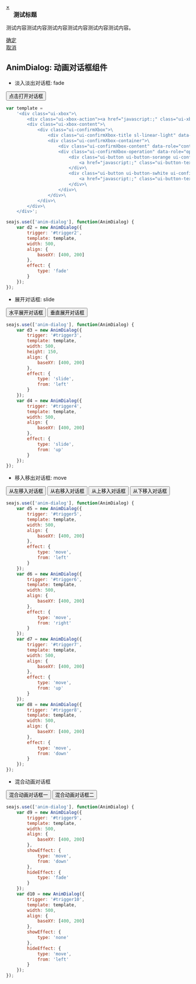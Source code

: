 <link href="http://dev.assets.alipay.net/al/alice.components.ui-confirmXbox-1.0-full.css" rel="stylesheet">
<link href="http://dev.assets.alipay.net/al/alice.components.ui-xbox-1.3-src.css" rel="stylesheet">
<style>
.ui-confirmXbox h2 {
    margin:0;
    padding:0;
    margin-left:20px;
    border:none;
    font-size:16px;
}
</style>

<div class="ui-xbox fn-hide" id="confirmBox">
    <div class="ui-xbox-action"><a href="javascript:;" class="ui-xbox-close" data-role="close" title="关闭">×</a></div>
    <div class="ui-xbox-content">
        <!-- ui-confirmXbox -->
        <div class="ui-confirmXbox fn-clear">
            <div class="ui-confirmXbox-title sl-linear-light" data-role="title">
                <h2>测试标题</h2>
            </div>
            <div class="ui-confirmXbox-container">
                <div class="ui-confirmXbox-content" data-role="content">
                    <p>测试内容测试内容测试内容测试内容测试内容测试内容。</p>
                </div>
                <div class="ui-confirmXbox-operation">
                    <div class="ui-button ui-button-sorange" data-role="confirm">
                        <a href="javascript:;" class="ui-button-text">确定</a>
                    </div>
                    <div class="ui-button ui-button-swhite" data-role="cancel">
                        <a href="javascript:;" class="ui-button-text">取消</a>
                    </div>
                </div>
            </div>
        </div>
        <!-- ui-confirmXbox end -->
    </div>
</div>

## AnimDialog: 动画对话框组件

* 淡入淡出对话框: fade

<div class="cell">
    <input type="button" id="trigger2" value="点击打开对话框" />
</div>

````javascript
var template =  
    '<div class="ui-xbox">\
        <div class="ui-xbox-action"><a href="javascript:;" class="ui-xbox-close" data-role="close" title="关闭">×</a></div>\
        <div class="ui-xbox-content">\
            <div class="ui-confirmXbox">\
                <div class="ui-confirmXbox-title sl-linear-light" data-role="title"><h2>我是标题</h2></div>\
                <div class="ui-confirmXbox-container">\
                    <div class="ui-confirmXbox-content" data-role="content">我是内容</div>\
                    <div class="ui-confirmXbox-operation" data-role="operation">\
                        <div class="ui-button ui-button-sorange ui-confirmXbox-confirm" data-role="confirm">\
                            <a href="javascript:;" class="ui-button-text">确定</a>\
                        </div>\
                        <div class="ui-button ui-button-swhite ui-confirmXbox-cancel" data-role="cancel">\
                            <a href="javascript:;" class="ui-button-text">取消</a>\
                        </div>\
                    </div>\
                </div>\
            </div>\
        </div>\
    </div>';

seajs.use(['anim-dialog'], function(AnimDialog) {
    var d2 = new AnimDialog({
        trigger: '#trigger2',
        template: template,
        width: 500,
        align: {
            baseXY: [400, 200]
        },
        effect: {
            type: 'fade'
        }
    });
});
````

* 展开对话框: slide

<div class="cell">
    <input type="button" id="trigger3" value="水平展开对话框" />
    <input type="button" id="trigger4" value="垂直展开对话框" />    
</div>

````javascript
seajs.use(['anim-dialog'], function(AnimDialog) {
    var d3 = new AnimDialog({
        trigger: '#trigger3',
        template: template,
        width: 500,
        height: 150,
        align: {
            baseXY: [400, 200]
        },
        effect: {
            type: 'slide',
            from: 'left'
        }
    });
    var d4 = new AnimDialog({
        trigger: '#trigger4',
        template: template,
        width: 500,
        align: {
            baseXY: [400, 200]
        },
        effect: {
            type: 'slide',
            from: 'up'
        }
    });
});
````

* 移入移出对话框: move

<div class="cell">
    <input type="button" id="trigger5" value="从左移入对话框" />
    <input type="button" id="trigger6" value="从右移入对话框" />
    <input type="button" id="trigger7" value="从上移入对话框" />
    <input type="button" id="trigger8" value="从下移入对话框" />
</div>

````javascript
seajs.use(['anim-dialog'], function(AnimDialog) {
    var d5 = new AnimDialog({
        trigger: '#trigger5',
        template: template,
        width: 500,
        align: {
            baseXY: [400, 200]
        },
        effect: {
            type: 'move',
            from: 'left'
        }
    });
    var d6 = new AnimDialog({
        trigger: '#trigger6',
        template: template,
        width: 500,
        align: {
            baseXY: [400, 200]
        },
        effect: {
            type: 'move',
            from: 'right'
        }
    });
    var d7 = new AnimDialog({
        trigger: '#trigger7',
        template: template,
        width: 500,
        align: {
            baseXY: [400, 200]
        },
        effect: {
            type: 'move',
            from: 'up'
        }
    });
    var d8 = new AnimDialog({
        trigger: '#trigger8',
        template: template,
        width: 500,
        align: {
            baseXY: [400, 200]
        },
        effect: {
            type: 'move',
            from: 'down'
        }
    });
});
````

* 混合动画对话框

<div class="cell">
    <input type="button" id="trigger9" value="混合动画对话框一" />
    <input type="button" id="trigger10" value="混合动画对话框二" />
</div>

````javascript
seajs.use(['anim-dialog'], function(AnimDialog) {
    var d9 = new AnimDialog({
        trigger: '#trigger9',
        template: template,
        width: 500,
        align: {
            baseXY: [400, 200]
        },
        showEffect: {
            type: 'move',
            from: 'down'
        },
        hideEffect: {
            type: 'fade'
        }
    });
    var d10 = new AnimDialog({
        trigger: '#trigger10',
        template: template,
        width: 500,
        align: {
            baseXY: [400, 200]
        },
        showEffect: {
            type: 'none'
        },
        hideEffect: {
            type: 'move',
            from: 'left'
        }
    });
});
````

